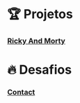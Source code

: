 # :trophy:  Projetos

### [Ricky And Morty](https://github.com/Luuck4s/AceleraDev-React/tree/master/Modulo%205/ricky-morty)

# :fire: Desafios 

### [Contact](https://github.com/Luuck4s/AceleraDev-React/tree/master/Modulo%205/contact)